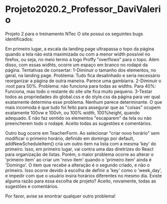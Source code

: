 # Projeto2020.2_Professor_DaviValerio
Projeto 2 para o treinamento NTec
O site possui os seguintes bugs identificados:

Em primeiro lugar, a escala da landing page ultrapassa o topo da página quando a tela não está maximizada ou com a menor width possível no firefox, ou seja, no meio termo a logo Proffy "overflows" para o topo. Além disso, com essas widhts, ocorre um espaço em branco no rodapé da página.
Tentativas de consertar:
1-Diminuir o tamanho dos elementos, no geral, na landing page. Problema: Tudo fica desalinhado e seria necessário reorganizar a página de outra maneira. Parece uma gambiarra.
2-Diminuir o :root para 50%. Problema: não funciona para todas as widths. Para 40%: Funciona, mas todo o restante do site site fica muito pequeno.
3-Testar todos as propriedades do global.css e do style.css da página para ver qual exatamente determina esse problema. Nenhum parece determinante. 
O que mais incomoda é que tudo foi feito para assegurar que as "coisas" ocupem exatamente 100vw e 100vh, ou 100% width, 100%height, quando adequado. E não faz sentido os elementos "escaparem" da tela ou não preencherem todo o rodapé.
Aceito todas as sugestões e comentários.

Outro bug ocorre em TeacherForm. Ao selecionar "criar novo horário" sem modificar o primeiro horário, definido em domingo por default, addNewScheduleItem() cria um outro item na lista com a mesma 'key' do primeiro. Isso, em primeiro lugar, vai contra uma das diretrizes do React para organização de listas. Porém, o maior problema ocorre ao alterar o 'primeiro item' ao criar um 'novo item' quando o 'primeiro item' ainda é 'Domingo'. O item que recebe a alteração é o segundo criado, e não o primeiro.
Isso ocorre devido à escolha de definir a 'key' como o 'week_day', e impedir com que o usuário insira horários diferentes no mesmo dia. Existe alguma razão para essa escolha de projeto?
Aceito, novamente, todas as sugestões e comentários.

Por favor, avise se enontrar qualquer outro problema!
